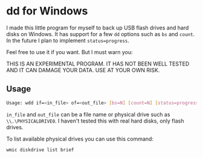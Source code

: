 dd for Windows
==============

I made this little program for myself to back up USB flash drives and hard
disks on Windows. It has support for a few `dd` options such as `bs` and
`count`. In the future I plan to implement `status=progress`.

Feel free to use it if you want. But I must warn you:

THIS IS AN EXPERIMENTAL PROGRAM. IT HAS NOT BEEN WELL TESTED AND IT CAN DAMAGE
YOUR DATA. USE AT YOUR OWN RISK.

Usage
-----

```sh
Usage: wdd if=<in_file> of=<out_file> [bs=N] [count=N] [status=progress]
```

`in_file` and `out_file` can be a file name or physical drive such as
`\\.\PHYSICALDRIVE0`. I haven't tested this with real hard disks, only flash
drives.

To list available physical drives you can use this command:

```sh
wmic diskdrive list brief
```
